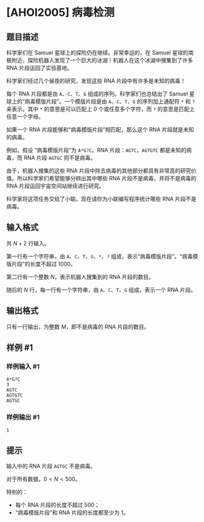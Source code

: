 # [AHOI2005] 病毒检测

## 题目描述

科学家们在 Samuel 星球上的探险仍在继续。非常幸运的，在 Samuel 星球的南极附近，探险机器人发现了一个巨大的冰湖！机器人在这个冰湖中搜集到了许多 RNA 片段运回了实验基地。

科学家们经过几个昼夜的研究，发现这些 RNA 片段中有许多是未知的病毒！

每个 RNA 片段都是由 `A`、`C`、`T`、`G` 组成的序列。科学家们也总结出了 Samuel 星球上的“病毒模版片段”。一个模版片段是由 `A`、`C`、`T`、`G` 的序列加上通配符 `*` 和 `?` 来表示。其中 `*` 的意思是可以匹配上 $0$ 个或任意多个字符，而 `?` 的意思是匹配上任意一个字母。

如果一个 RNA 片段能够和“病毒模版片段”相匹配，那么这个 RNA 片段就是未知的病毒。

例如，假设 “病毒模版片段”为 `A*G?C`。RNA 片段：`AGTC`，`AGTGTC` 都是未知的病毒，而 RNA 片段 `AGTGC` 则不是病毒。

由于，机器人搜集的这些 RNA 片段中除去病毒的其他部分都具有非常高的研究价值。所以科学家们希望能够分辨出其中哪些 RNA 片段不是病毒，并将不是病毒的 RNA 片段运回宇宙空间站继续进行研究。

科学家将这项任务交给了小联。现在请你为小联编写程序统计哪些 RNA 片段不是病毒。

## 输入格式

共 $N+2$ 行输入。

第一行有一个字符串，由 `A`、`C`、`T`、`G`、`*`、`?` 组成，表示“病毒模版片段”。“病毒模版片段”的长度不超过 $1000$。

第二行有一个整数 $N$，表示机器人搜集到的 RNA 片段的数目。

随后的 $N$ 行，每一行有一个字符串，由 `A`、`C`、`T`、`G` 组成，表示一个 RNA 片段。

## 输出格式

只有一行输出，为整数 $M$，即不是病毒的 RNA 片段的数目。


## 样例 #1

### 样例输入 #1
```
A*G?C
3
AGTC
AGTGTC
AGTGC
```

### 样例输出 #1

```
1
```

## 提示

输入中的 RNA 片段 `AGTGC` 不是病毒。

对于所有数据，$0 < N < 500$。

特别的：

- 每个 RNA 片段的长度不超过 $500$；
- “病毒模版片段”和 RNA 片段的长度都至少为 $1$。
